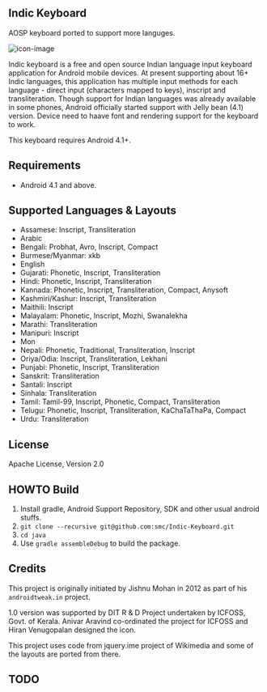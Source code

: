 ## Indic Keyboard
AOSP keyboard ported to support more languges.

![icon-image](https://cloud.githubusercontent.com/assets/321335/7845586/792e62a8-04d5-11e5-84bb-2425c04c5253.png)

Indic keyboard is a free and open source Indian language input keyboard application for Android mobile devices. At present supporting about 16+ Indic languages, this application has multiple input methods for each language - direct input (characters mapped to keys), inscript and transliteration. Though support for Indian languages was already available in some phones, Android officially started support with Jelly bean (4.1) version. Device need to haave font and rendering support for the keyboard to work.

This keyboard requires Android 4.1+.

## Requirements

* Android 4.1 and above.

## Supported Languages & Layouts
* Assamese: Inscript, Transliteration
* Arabic
* Bengali: Probhat, Avro, Inscript, Compact
* Burmese/Myanmar: xkb
* English
* Gujarati: Phonetic, Inscript, Transliteration
* Hindi: Phonetic, Inscript, Transliteration
* Kannada:  Phonetic, Inscript, Transliteration, Compact, Anysoft
* Kashmiri/Kashur: Inscript, Transliteration
* Maithili: Inscript
* Malayalam: Phonetic, Inscript, Mozhi, Swanalekha
* Marathi: Transliteration
* Manipuri: Inscript
* Mon
* Nepali: Phonetic, Traditional, Transliteration, Inscript
* Oriya/Odia: Inscript, Transliteration, Lekhani
* Punjabi: Phonetic, Inscript, Transliteration
* Sanskrit: Transliteration
* Santali: Inscript
* Sinhala: Transliteration
* Tamil: Tamil-99, Inscript, Phonetic, Compact, Transliteration
* Telugu: Phonetic, Inscript, Transliteration, KaChaTaThaPa, Compact
* Urdu: Transliteration

## License 

Apache License, Version 2.0

## HOWTO Build
1. Install gradle, Android Support Repository, SDK and other usual android stuffs.
2. `git clone --recursive git@github.com:smc/Indic-Keyboard.git`
4. `cd java`
5. Use `gradle assembleDebug` to build the package.

## Credits
This project is originally initiated by Jishnu Mohan in 2012 as part of his `androidtweak.in` project.

1.0 version was supported by DIT R & D Project undertaken by ICFOSS, Govt. of Kerala. Anivar Aravind co-ordinated the project for ICFOSS and Hiran Venugopalan designed the icon.

This project uses code from jquery.ime project of Wikimedia and some of the layouts are ported from there.

## TODO

